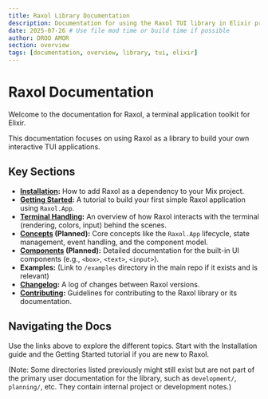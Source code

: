 ```yaml
---
title: Raxol Library Documentation
description: Documentation for using the Raxol TUI library in Elixir projects
date: 2025-07-26 # Use file mod time or build time if possible
author: DROO AMOR
section: overview
tags: [documentation, overview, library, tui, elixir]
---
```


# Raxol Documentation

Welcome to the documentation for Raxol, a terminal application toolkit for Elixir.

This documentation focuses on using Raxol as a library to build your own interactive TUI applications.

## Key Sections

- **[Installation](installation/Installation.md):** How to add Raxol as a dependency to your Mix project.
- **[Getting Started](guides/quick_start.md):** A tutorial to build your first simple Raxol application using `Raxol.App`.
- **[Terminal Handling](terminal_emulator.md):** An overview of how Raxol interacts with the terminal (rendering, colors, input) behind the scenes.
- **[Concepts](concepts/README.md) (Planned):** Core concepts like the `Raxol.App` lifecycle, state management, event handling, and the component model.
- **[Components](components/README.md) (Planned):** Detailed documentation for the built-in UI components (e.g., `<box>`, `<text>`, `<input>`).
- **Examples:** (Link to `/examples` directory in the main repo if it exists and is relevant)
- **[Changelog](CHANGELOG.md):** A log of changes between Raxol versions.
- **[Contributing](CONTRIBUTING.md):** Guidelines for contributing to the Raxol library or its documentation.

## Navigating the Docs

Use the links above to explore the different topics. Start with the Installation guide and the Getting Started tutorial if you are new to Raxol.

(Note: Some directories listed previously might still exist but are not part of the primary user documentation for the library, such as `development/`, `planning/`, etc. They contain internal project or development notes.)
